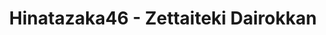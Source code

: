 ---
layout: videojs
title: Hinatazaka46 - Zettaiteki Dairokkan
category: mv
description: >+
    Director: Hamada Asuya
    
    Choreographer: CRE8BOY
    
    Planner: Togawa Keita
    
    Producer: Hashimoto Hiroto (AOI Pro.),
    
    Hiroki Tokumura (Bitstar)
    
    Production: BitStar

    Lyrics: Akimoto Yasushi
    
    Music & Arrangement: SATORI shiraishi

    Translation by @sasori39883522
id: DrDuTJ0MyJ9H
lang: en
subtitles: 日向坂46絶対的第六感.en.vtt
video_url: https://youtu.be/qUZagu-NL_s
thumbnail: https://i.ytimg.com/vi/qUZagu-NL_s/maxresdefault.jpg
plink: https://hinatacampaign.github.io/zettaiteki-dairokkan.html
upload_date: 2024-08-19
---
